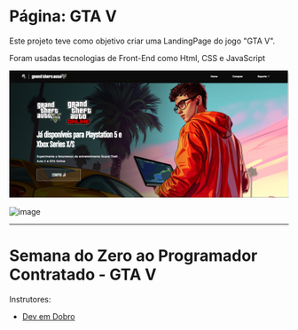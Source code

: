# Página: GTA V

Este projeto teve como objetivo criar uma LandingPage do jogo "GTA V". 

Foram usadas tecnologias de Front-End como Html, CSS e JavaScript

![image][def]

[def]: ./src/GTAV/LandingPage.png

![image][def2]

[def2]: ./src/GTAV/Compre-já.png

<hr>

# Semana do Zero ao Programador Contratado - GTA V

Instrutores:
- [Dev em Dobro](https://www.youtube.com/c/devemdobro)
